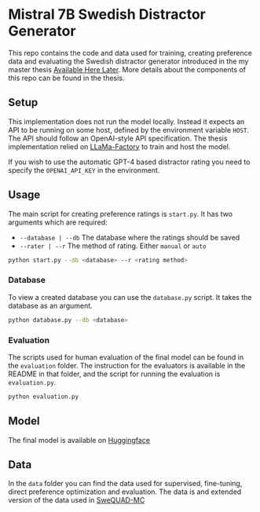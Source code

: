 # Mistral 7B Swedish Distractor Generator

This repo contains the code and data used for training, creating preference data and evaluating the Swedish distractor generator introduced in the my master thesis [Available Here Later](). More details about the components of this repo can be found in the thesis.

## Setup

This implementation does not run the model locally. Instead it expects an API to be running on some host, defined by the environment variable `HOST`. The API should follow an OpenAI-style API specification. The thesis implementation relied on [LLaMa-Factory](https://github.com/hiyouga/LLaMA-Factory) to train and host the model.

If you wish to use the automatic GPT-4 based distractor rating you need to specify the `OPENAI_API_KEY` in the environment.

## Usage

The main script for creating preference ratings is `start.py`. It has two arguments which are required:

- `--database | --db` The database where the ratings should be saved
- `--rater | --r` The method of rating. Either `manual` or `auto`

```bash
python start.py --db <database> --r <rating method>
```

### Database

To view a created database you can use the `database.py` script. It takes the database as an argument.

```bash
python database.py --db <database>
```

### Evaluation

The scripts used for human evaluation of the final model can be found in the `evaluation` folder. The instruction for the evaluators is available in the README in that folder, and the script for running the evaluation is `evaluation.py`.

```bash
python evaluation.py
```

## Model

The final model is available on [Huggingface](eliaslundgren/Mistral-7B-Swedish-Distractor-Generator)

## Data

In the `data` folder you can find the data used for supervised, fine-tuning, direct preference optimization and evaluation. The data is and extended version of the data used in [SweQUAD-MC](https://github.com/dkalpakchi/SweQUAD-MC)

